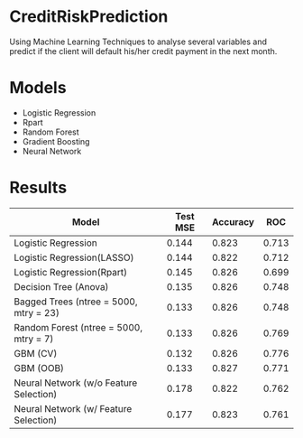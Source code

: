 # CreditRiskPrediction
Using Machine Learning Techniques to analyse several variables and predict if the client will default his/her credit payment in the next month. 

# Models
- Logistic Regression
- Rpart
- Random Forest
- Gradient Boosting
- Neural Network

# Results

Model | Test MSE | Accuracy | ROC
| ------------- | ------------- | ------------- | ------------- |
Logistic Regression | 0.144 |  0.823 | 0.713
Logistic Regression(LASSO) | 0.144 | 0.822 |0.712
Logistic Regression(Rpart) | 0.145 | 0.826 | 0.699
Decision Tree (Anova) | 0.135 | 0.826 | 0.748
Bagged Trees (ntree = 5000, mtry = 23) | 0.133 | 0.826 | 0.748
Random Forest (ntree = 5000, mtry = 7) | 0.133 | 0.826 | 0.769
GBM (CV) | 0.132 | 0.826 | 0.776
GBM (OOB) | 0.133 | 0.827 | 0.771
Neural Network (w/o Feature Selection) | 0.178 | 0.822 | 0.762
Neural Network (w/ Feature Selection) | 0.177 | 0.823 | 0.761
